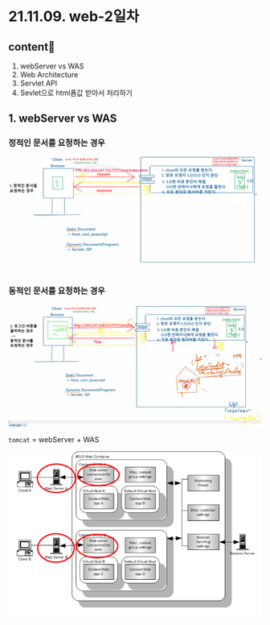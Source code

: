 # 21.11.09. web-2일차

## content📑

1. webServer vs WAS
2. Web Architecture
3. Servlet API
4. Sevlet으로 html폼값 받아서 처리하기

## 1. webServer vs WAS

### 정적인 문서를 요청하는 경우

![](./image/1109-01.png)

### 동적인 문서를 요청하는 경우

![](./image/1109-02.png)

`tomcat` = webServer + WAS

![](./image/1109-03.png)

